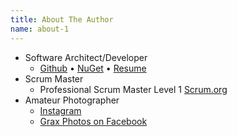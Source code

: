 ```yaml
---
title: About The Author
name: about-1
---
```


* Software Architect/Developer
  * [Github](http://github.com/Grax32) &bull; [NuGet](https://www.nuget.org/profiles/Grax) &bull; [Resume](/about/david-walker/resume.pdf)
* Scrum Master
  * Professional Scrum Master Level 1 [Scrum.org](http://www.scrum.org/) 
* Amateur Photographer
  * [Instagram](https://www.instagram.com/grax32/)
  * [Grax Photos on Facebook](https://www.facebook.com/Grax-Photo-516272355223679/)
